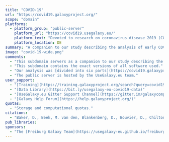```yaml
---
title: "COVID-19"
url: "https://covid19.galaxyproject.org/"
scope: "domain"
platforms:
  - platform_group: "public-server"
    platform_url: "https://covid19.usegalaxy.eu/"
    platform_text: "Devoted to research on coronavirus disease 2019 (COVID-19) and SARS-CoV-2"
    platform_location: DE
summary: "A companion to our study describing the analysis of early COVID-19 data"
image: "covid-19-wide.png"
comments:
  - "This subdomain servers as a companion to our study describing the analysis of early COVID-19 data, the goal of which is to underscore the importance of access to raw data and demonstrate that existing community efforts in curation and deployment of biomedical software can reliably support rapid reproducible research during global crises."
  - "This subdomain contains the exact versions of all software used."
  - "Our analysis was [divided into six parts](https://covid19.galaxyproject.org/). Each part has a dedicated page that provides links to input datasets, intermediate and final results, workflows, and Galaxy histories that list all details for each analysis. These workflows can be re-run on this subdomain."
  - "The public server is hosted by the UseGalaxy.eu team."
user_support:
  - "[Training](https://training.galaxyproject.org/search?query=covid19)"
  - "[Data Library](https://bit.ly/usegalaxy-eu-covid19-data)"
  - "[UseGalaxy.eu Gitter Support Channel](https://gitter.im/galaxycomputationalchemistry/Lobby)"
  - "[Galaxy Help Forum](https://help.galaxyproject.org/)"
quotas:
  - "Storage and computational quotas."
citations:
  - "Baker, D., Beek, M. van den, Blankenberg, D., Bouvier, D., Chilton, J., Coraor, N., Coppens, F., Eguinoa, I., Gladman, S., Grüning, B., Keener, N., Larivière, D., Lonie, A., Pond, S. K., Maier, W., Nekrutenko, A., Taylor, J., & Weaver, S. (2020). [No more business as usual: Agile and effective responses to emerging pathogen threats require open data and open analytics](https://doi.org/10.1371/journal.ppat.1008643). *PLOS Pathogens*, 16(8), e1008643. DOI: 10.1371/journal.ppat.1008643"
pub_libraries:
sponsors:
  - "The [Freiburg Galaxy Team](https://usegalaxy-eu.github.io/freiburg/) but also collectively by groups and individuals from across Europe"
---
```

